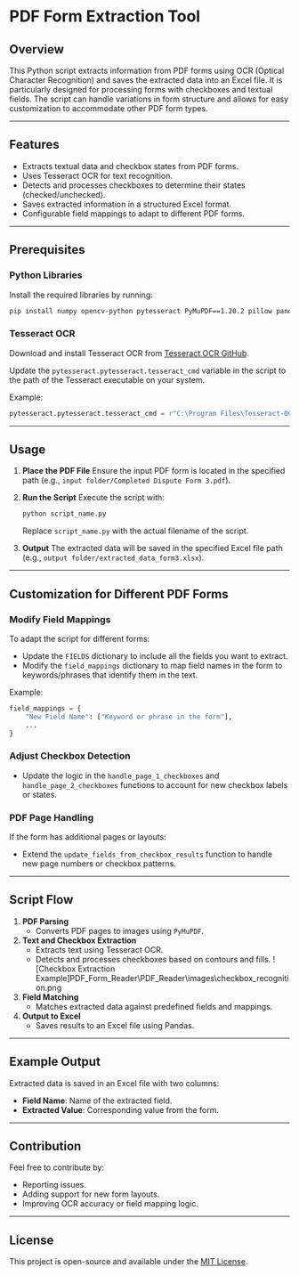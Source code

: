# PDF Form Extraction Tool

## Overview
This Python script extracts information from PDF forms using OCR (Optical Character Recognition) and saves the extracted data into an Excel file. It is particularly designed for processing forms with checkboxes and textual fields. The script can handle variations in form structure and allows for easy customization to accommodate other PDF form types.

---

## Features
- Extracts textual data and checkbox states from PDF forms.
- Uses Tesseract OCR for text recognition.
- Detects and processes checkboxes to determine their states (checked/unchecked).
- Saves extracted information in a structured Excel format.
- Configurable field mappings to adapt to different PDF forms.

---

## Prerequisites

### Python Libraries
Install the required libraries by running:
```bash
pip install numpy opencv-python pytesseract PyMuPDF==1.20.2 pillow pandas openpyxl
```

### Tesseract OCR
Download and install Tesseract OCR from [Tesseract OCR GitHub](https://github.com/tesseract-ocr/tesseract).

Update the `pytesseract.pytesseract.tesseract_cmd` variable in the script to the path of the Tesseract executable on your system.

Example:
```python
pytesseract.pytesseract.tesseract_cmd = r"C:\Program Files\Tesseract-OCR\tesseract.exe"
```

---

## Usage

1. **Place the PDF File**
   Ensure the input PDF form is located in the specified path (e.g., `input folder/Completed Dispute Form 3.pdf`).

2. **Run the Script**
   Execute the script with:
   ```bash
   python script_name.py
   ```
   Replace `script_name.py` with the actual filename of the script.

3. **Output**
   The extracted data will be saved in the specified Excel file path (e.g., `output folder/extracted_data_form3.xlsx`).

---

## Customization for Different PDF Forms

### Modify Field Mappings
To adapt the script for different forms:
- Update the `FIELDS` dictionary to include all the fields you want to extract.
- Modify the `field_mappings` dictionary to map field names in the form to keywords/phrases that identify them in the text.

Example:
```python
field_mappings = {
    "New Field Name": ["Keyword or phrase in the form"],
    ...
}
```

### Adjust Checkbox Detection
- Update the logic in the `handle_page_1_checkboxes` and `handle_page_2_checkboxes` functions to account for new checkbox labels or states.

### PDF Page Handling
If the form has additional pages or layouts:
- Extend the `update_fields_from_checkbox_results` function to handle new page numbers or checkbox patterns.

---

## Script Flow
1. **PDF Parsing**
   - Converts PDF pages to images using `PyMuPDF`.
2. **Text and Checkbox Extraction**
   - Extracts text using Tesseract OCR.
   - Detects and processes checkboxes based on contours and fills.
   ![Checkbox Extraction Example]PDF_Form_Reader\PDF_Reader\images\checkbox_recognition.png
3. **Field Matching**
   - Matches extracted data against predefined fields and mappings.
4. **Output to Excel**
   - Saves results to an Excel file using Pandas.

---

## Example Output
Extracted data is saved in an Excel file with two columns:
- **Field Name**: Name of the extracted field.
- **Extracted Value**: Corresponding value from the form.

---

## Contribution
Feel free to contribute by:
- Reporting issues.
- Adding support for new form layouts.
- Improving OCR accuracy or field mapping logic.

---

## License
This project is open-source and available under the [MIT License](LICENSE).


[def]: checkbox_extraction.png